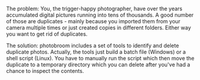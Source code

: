 
The problem:
You, the trigger-happy photographer, have over the years accumulated digital pictures running into tens of thousands. A good number of those are duplicates - mainly because you imported them from your camera multiple times or just created copies in different folders. Either way you want to get rid of duplicates.

The solution:
photobroom includes a set of tools to identify and delete duplicate photos. Actually, the tools just build a batch file (Windows) or a shell script (Linux). You have to manually run the script which then move the duplicate to a temporary directory which you can delete after you've had a chance to inspect the contents.
